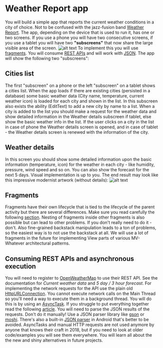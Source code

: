# Weather Report app

You will build a simple app that reports the current weather conditions in a city of choice. Not to be confused with the jazz-fusion band [Weather Report](https://www.youtube.com/watch?v=lSUk8bSVHYc). The app, depending on the device that is used to run it, has one or two screens. If you use a phone you will have two consecutive screens, if you use a tablet you will have two __"subscreens"__ that now share the large visible area of the screen.
![alt text](https://developer.android.com/images/fundamentals/fragments.png "Fragments") To implement this you will use [fragments](https://developer.android.com/guide/components/fragments). You will consume [REST APIs](https://en.wikipedia.org/wiki/Representational_state_transfer) and will work with [JSON](https://en.wikipedia.org/wiki/JSON). The app will show the following two "subscreens":

## Cities list

The first "subscreen" on a phone or the left "subscreen" on a tablet shows a cities list. When the app loads if there are existing cities (persisted in a database) some basic weather data (City name, temperature, current weather icon) is loaded for each city and shown in the list. In this subscreen also exists the ability (EditText) to add a new city by name to a list. When a city is added to the list you should make a request for the weather data and show detailed information in the Weather details subscreen if tablet, else show the basic weather info in the list. If the user clicks on a city in the list in case of phone the Weather details screen is opened, and in case of tablet - the Weather details screen is renewed with the information of the city.

## Weather details

In this screen you should show some detailed information upon the basic information (temperature, icon) for the weather in each city - like humidity, pressure, wind speed and so on. You can also show the forecast for the next 5 days. Visual implementation is up to you. 
The end result may look like this impressive modernist artwork (without details):
![alt text](https://i.imgur.com/4GxTBnY.png "wireframe")

## Fragments
Fragments have their own lifecycle that is tied to the lifecycle of the parent activity but there are several differences. Make sure you read carefully the following [section](https://developer.android.com/guide/components/fragments#Lifecycle). Nesting of fragments inside other fragments is also possible but can lead to other problems. If you don't really need to do it - don't. Also fine-grained backstack manipulation leads to a ton of problems, so the easiest way is to not use the backstack at all. We will use a lot of fragments in the future for implementing  View parts of various MV-Whatever architectural patterns. 


## Consuming REST APIs and asynchronous execution


You will need to register to [OpenWeatherMap](https://openweathermap.org/api) to use their REST API. See the documentation for _Current weather data_ and _5 day / 3 hour forecast_. For implementing the network requests for the API use the plain old [HttpURLConnection](https://developer.android.com/reference/java/net/HttpURLConnection). You cannot execute network calls on the Main Thread so you'll need a way to execute them in a background thread. You will do this is by using an [AsyncTask](https://developer.android.com/reference/android/os/AsyncTask). If you struggle to put everything together read the following [article](https://medium.com/@JasonCromer/android-asynctask-http-request-tutorial-6b429d833e28). You will need to parse the JSON results of the requests. Don't do it manually! Use a JSON parser library like [gson](https://github.com/google/gson) or [moshi](https://github.com/square/moshi/). There's also a built-in [JSON parser](https://developer.android.com/reference/org/json/package-summary) in Android that's better to be avoided. AsyncTasks and manual HTTP requests are not used anymore by anyone that knows their craft in 2018, but if you need to look at older code/examples you will see them everywhere. You will learn all about the the new and shiny alternatives in future projects.